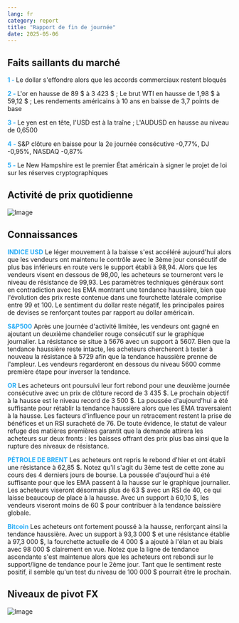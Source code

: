 ```yaml
---
lang: fr
category: report
title: "Rapport de fin de journée"
date: 2025-05-06
---
```



<h2>Faits saillants du marché</h2>
<strong style="color: #2caef7;">1 - </strong> Le dollar s'effondre alors que les accords commerciaux restent bloqués

<strong style="color: #2caef7;">2 - </strong> L'or en hausse de 89 $ à 3 423 $ ; Le brut WTI en hausse de 1,98 $ à 59,12 $ ; Les rendements américains à 10 ans en baisse de 3,7 points de base

<strong style="color: #2caef7;">3 - </strong> Le yen est en tête, l'USD est à la traîne ; L'AUDUSD en hausse au niveau de 0,6500

<strong style="color: #2caef7;">4 - </strong> S&P clôture en baisse pour la 2e journée consécutive -0,77%, DJ -0,95%, NASDAQ -0,87%

<strong style="color: #2caef7;">5 - </strong> Le New Hampshire est le premier État américain à signer le projet de loi sur les réserves cryptographiques



<h2>Activité de prix quotidienne</h2>
<img src="https://markleighedu.github.io/img/May-2025/06-May-2025/price.jpg" alt="Image"/>

<h2>Connaissances</h2>
<strong style="color: #2caef7;">INDICE USD</strong> Le léger mouvement à la baisse s'est accéléré aujourd'hui alors que les vendeurs ont maintenu le contrôle avec le 3ème jour consécutif de plus bas inférieurs en route vers le support établi à 98,94. Alors que les vendeurs visent en dessous de 98,00, les acheteurs se tourneront vers le niveau de résistance de 99,93. Les paramètres techniques généraux sont en contradiction avec les EMA montrant une tendance haussière, bien que l'évolution des prix reste contenue dans une fourchette latérale comprise entre 99 et 100. Le sentiment du dollar reste négatif, les principales paires de devises se renforçant toutes par rapport au dollar américain.

<strong style="color: #2caef7;">S&P500</strong> Après une journée d'activité limitée, les vendeurs ont gagné en ajoutant un deuxième chandelier rouge consécutif sur le graphique journalier. La résistance se situe à 5676 avec un support à 5607. Bien que la tendance haussière reste intacte, les acheteurs chercheront à tester à nouveau la résistance à 5729 afin que la tendance haussière prenne de l'ampleur. Les vendeurs regarderont en dessous du niveau 5600 comme première étape pour inverser la tendance. 

<strong style="color: #2caef7;">OR</strong> Les acheteurs ont poursuivi leur fort rebond pour une deuxième journée consécutive avec un prix de clôture record de 3 435 $. Le prochain objectif à la hausse est le niveau record de 3 500 $. La poussée d'aujourd'hui a été suffisante pour rétablir la tendance haussière alors que les EMA traversaient à la hausse. Les facteurs d'influence pour un retracement restent la prise de bénéfices et un RSI suracheté de 76. De toute évidence, le statut de valeur refuge des matières premières garantit que la demande attirera les acheteurs sur deux fronts : les baisses offrant des prix plus bas ainsi que la rupture des niveaux de résistance.

<strong style="color: #2caef7;">PÉTROLE DE BRENT</strong> Les acheteurs ont repris le rebond d'hier et ont établi une résistance à 62,85 $. Notez qu'il s'agit du 3ème test de cette zone au cours des 4 derniers jours de bourse. La poussée d'aujourd'hui a été suffisante pour que les EMA passent à la hausse sur le graphique journalier. Les acheteurs viseront désormais plus de 63 $ avec un RSI de 40, ce qui laisse beaucoup de place à la hausse. Avec un support à 60,10 $, les vendeurs viseront moins de 60 $ pour contribuer à la tendance baissière globale.

<strong style="color: #2caef7;">Bitcoin</strong> Les acheteurs ont fortement poussé à la hausse, renforçant ainsi la tendance haussière. Avec un support à 93,3 000 $ et une résistance établie à 97,3 000 $, la fourchette actuelle de 4 000 $ a ajouté à l'élan et au biais avec 98 000 $ clairement en vue. Notez que la ligne de tendance ascendante s'est maintenue alors que les acheteurs ont rebondi sur le support/ligne de tendance pour le 2ème jour. Tant que le sentiment reste positif, il semble qu'un test du niveau de 100 000 $ pourrait être le prochain. 



<h2>Niveaux de pivot FX</h2>
<img src="https://markleighedu.github.io/img/May-2025/06-May-2025/pivot.jpg" alt="Image"/>